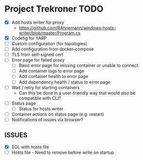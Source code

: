 
# Project Trekroner TODO
* [X] Add hosts writer for proxy 
  * https://github.com/RAhnemann/windows-hosts-writer/blob/master/Program.cs
* [X] Codefig for YARP
* [ ] Custom configuration (for topologies)
* [ ] Add configuration from docker-compose
* [ ] TLS from self-signed cert
* [ ] Error page for failed proxy
  * [ ] Basic error page for missing container or unable to connect
  * [ ] Add container logs to error page
  * [ ] Add container health to error page
  * [ ] Add dependency health / status to error page
* [ ] Wait / retry for starting containers
  * Can this be done in a user-friendly way that would also be compatible with CLI?
* [ ] Status page
  * [ ] Status for hosts writer
* [ ] Container actions on status page (e.g. restart)
* [ ] Notifications of issues via browser?

## ISSUES
* [X] EOL with hosts file
* [ ] Hosts file - Need to remove before write on startup